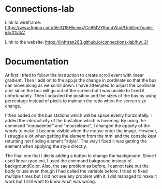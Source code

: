 # Connections-lab
Link to wireframe: https://www.figma.com/file/Q18Hhmvq7Ce6MVY9ondWud/Untitled?node-id=0%3A1

Link to the website: https://linhtran263.github.io/connections-lab/hw_2/

# Documentation

At first I tried to follow the instruction to create scroll event with linear gradient. Then I add on to the app.js the change in cordinate so that the bus can move along as we scroll down. I have attempted to adjust the cordinate a bit since the bus will go out of the screen but I was unable to fixed it unfortunately. Then I adjusted the position and the sizes of the bus by using percentage instead of pixels to maintain the ratio when the screen size change.

I then added on the bus stations which will be space evenly horizontally. I added the interactivity of the bustation which is hovering. By using the command "mouseenter" and "mouseleave", I changed the opacity of the words to make it become visible when the mouse enter the image. However, I struggle a lot when getting the element from the html and the console kept returning not finding element "stlyle". The way I fixed it was getting the element when applying the style directly.

The final one that I did is adding a button to change the background. Since I used linear gradient, I used the command bakground instead of backgroundColor. Also, the sae problem as before, I cannot take out the body to use even though I had called the variable before. I tried to fixed multiple times but I did not see any problem with it. I did managed to make it work but I still want to know what was wrong.
